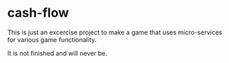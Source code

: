 # cash-flow

This is just an excercise project to make a game that uses micro-services for various game functionality.

It is not finished and will never be.
